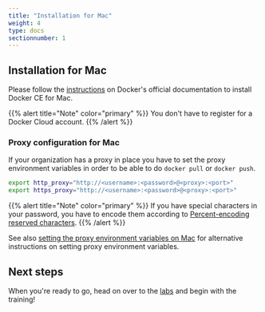 ```yaml
---
title: "Installation for Mac"
weight: 4
type: docs
sectionnumber: 1
---
```


## Installation for Mac

Please follow the [instructions](https://docs.docker.com/docker-for-mac/install/) on Docker's official documentation to install Docker CE for Mac.

{{% alert title="Note" color="primary" %}}
You don't have to register for a Docker Cloud account.
{{% /alert %}}


### Proxy configuration for Mac

If your organization has a proxy in place you have to set the proxy environment variables in order to be able to do `docker pull` or `docker push`.

```bash
export http_proxy="http://<username>:<password>@<proxy>:<port>"
export https_proxy="http://<username>:<password>@<proxy>:<port>"
```

{{% alert title="Note" color="primary" %}}
If you have special characters in your password, you have to encode them according to [Percent-encoding reserved characters](https://en.wikipedia.org/wiki/Percent-encoding#Percent-encoding_reserved_characters).
{{% /alert %}}

See also [setting the proxy environment variables on Mac](https://docs.docker.com/docker-for-mac/#proxies) for alternative instructions on setting proxy environment variables.


## Next steps

When you're ready to go, head on over to the [labs](../../docs/) and begin with the training!
